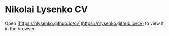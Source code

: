 # Nikolai Lysenko CV

Open [https://nlysenko.github.io/cv](https://nlysenko.github.io/cv) to view it in the browser.
